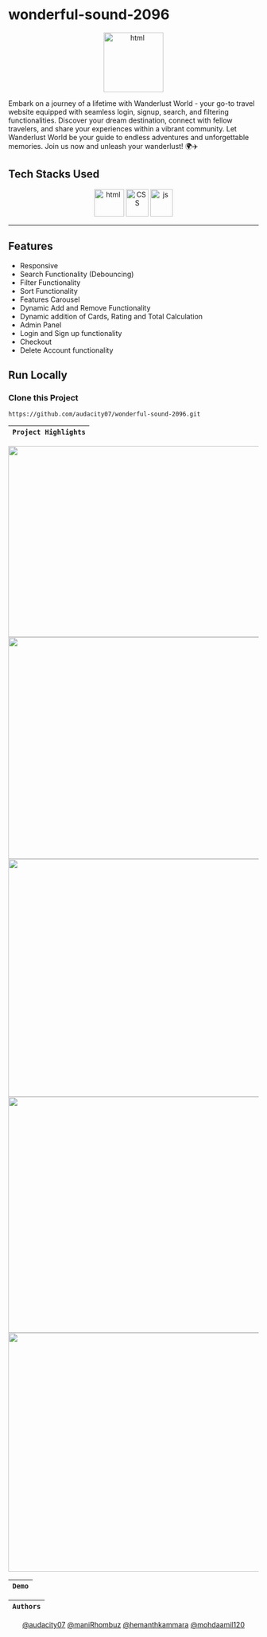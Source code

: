 # wonderful-sound-2096

<div align="center"  width="55" height="55">
  <img src="https://github.com/audacity07/wonderful-sound-2096/blob/master/images/LandingPage/logo_with_name.png?raw=true" alt="html" width="120" height="120"/>
</div>

Embark on a journey of a lifetime with Wanderlust World - your go-to travel website equipped with seamless login, signup, search, and filtering functionalities. Discover your dream destination, connect with fellow travelers, and share your experiences within a vibrant community. Let Wanderlust World be your guide to endless adventures and unforgettable memories. Join us now and unleash your wanderlust! 🌍✈️

## Tech Stacks Used

<p align = "center">
<img src="https://github.com/audacity07/screeching-wax-837/blob/master/images/HTML5_logo_and_wordmark.svg.png?raw=true" alt="html" width="60" height="55"/>
<img src="https://github.com/audacity07/screeching-wax-837/blob/master/images/CSS3_logo_and_wordmark.svg.png?raw=true" alt="CSS" width="45" height="55"/>
<img src="https://github.com/audacity07/screeching-wax-837/blob/master/images/1200px-Javascript-shield.svg.png?raw=true" alt="js" width="45" height="55"/>
</p>
<hr>

## Features

- Responsive
- Search Functionality (Debouncing)
- Filter Functionality
- Sort Functionality
- Features Carousel
- Dynamic Add and Remove Functionality
- Dynamic addition of Cards, Rating and Total Calculation
- Admin Panel
- Login and Sign up functionality
- Checkout
- Delete Account functionality

## Run Locally

### Clone this Project

```
https://github.com/audacity07/wonderful-sound-2096.git
```

| `Project Highlights` |
| :------------------: |

 <div align = "center">

 <img src="?raw=true" width="946" height="384" />
 <img src="?raw=true" width="942" height="446"/>
 <img src="?raw=true" width="942" height="478"/>
 <img src="?raw=true" width="942" height="474"/>
 <img src="?raw=true" width="942" height="480"/>
  
<div/>

| `Demo` |
| :----: |

[]()

| `Authors` |
| :-------: |

[@audacity07](https://github.com/audacity07)
[@maniRhombuz](https://github.com/maniRhombuz)
[@hemanthkammara](https://github.com/hemanthkammara)
[@mohdaamil120](https://github.com/mohdaamil120)
